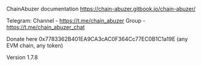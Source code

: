 ChainAbuzer documentation
https://chain-abuzer.gitbook.io/chain-abuzer/

Telegram:
Channel - https://t.me/chain_abuzer
Group - https://t.me/chain_abuzer_chat 

Donate here 0x7783362B401EA9CA3cAC0F364Cc77EC0B1C1a19E (any EVM chain, any token)

Version 1.7.8